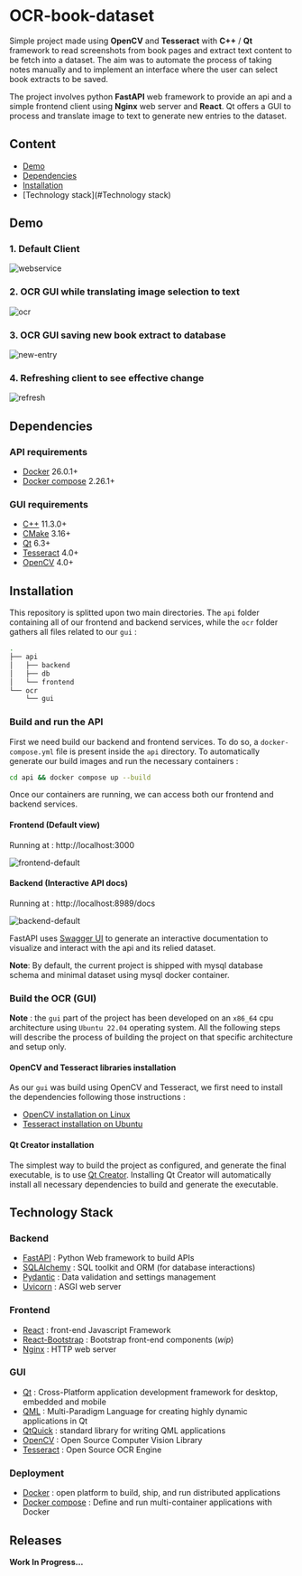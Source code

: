 # OCR-book-dataset

Simple project made using **OpenCV** and **Tesseract** with **C++** / **Qt** framework to read screenshots from book pages and extract text content to be fetch into a dataset. The aim was to automate the process of taking notes manually and to implement an interface where the user can select book extracts to be saved.

The project involves python **FastAPI** web framework to provide an api and a simple frontend client using **Nginx** web server and **React**. Qt offers a GUI to process and translate image to text to generate new entries to the dataset.



## Content 

- [Demo](#Demo)
- [Dependencies](#Dependencies)
- [Installation](#Installation)
- [Technology stack](#Technology stack)



## Demo

### 1. Default Client 

![webservice](img/webservice.gif)

### 2. OCR GUI while translating image selection to text

![ocr](img/ocr.gif)

### 3. OCR GUI saving new book extract to database

![new-entry](img/new-entry.gif)

### 4. Refreshing client to see effective change

![refresh](img/refresh.gif)



## Dependencies

### API requirements

- [Docker](https://www.docker.com/) 26.0.1+
- [Docker compose](https://docs.docker.com/compose/) 2.26.1+

### GUI requirements

- [C++](https://gcc.gnu.org/) 11.3.0+ 
- [CMake](https://cmake.org/) 3.16+
- [Qt](https://www.qt.io/) 6.3+
- [Tesseract](https://tesseract-ocr.github.io/) 4.0+
- [OpenCV](https://opencv.org/) 4.0+



## Installation

This repository is splitted upon two main directories. The `api` folder containing all of our frontend and backend services, while the `ocr` folder gathers all files related to our `gui` :

```bash
.
├── api
│   ├── backend
│   ├── db
│   └── frontend
└── ocr
    └── gui

```

### Build and run the API

First we need build our backend and frontend services. To do so, a `docker-compose.yml` file is present inside the `api` directory. To automatically generate our build images and run the necessary containers  : 

```bash
cd api && docker compose up --build
```

Once our containers are running, we can access both our frontend and backend services.

#### Frontend (Default view)

Running at : http://localhost:3000

![frontend-default](img/frontend-default.png)

#### Backend (Interactive API docs)

Running at : http://localhost:8989/docs

![backend-default](img/backend-default.png)

FastAPI uses [Swagger UI](https://github.com/swagger-api/swagger-ui) to generate an interactive documentation to visualize and interact with the api and its relied dataset.

**Note**: By default, the current project is shipped with mysql database schema and minimal dataset using  mysql docker container.

### Build the OCR (GUI) 

**Note** : the `gui` part of the project has been developed on an `x86_64` cpu architecture using `Ubuntu 22.04` operating system. All the following steps will describe the process of building the project on that specific architecture and setup only.

#### OpenCV and Tesseract libraries installation

As our `gui` was build using OpenCV and Tesseract, we first need to install the dependencies following those instructions :

- [OpenCV installation on Linux](https://docs.opencv.org/4.x/d7/d9f/tutorial_linux_install.html)
- [Tesseract installation on Ubuntu](https://tesseract-ocr.github.io/tessdoc/Installation.html#ubuntu)

#### Qt Creator installation

The simplest way to build the project as configured, and generate the final executable, is to use [Qt Creator](https://www.qt.io/product/development-tools). Installing Qt Creator will automatically install all necessary dependencies to build and generate the executable.



## Technology Stack

### Backend

- [FastAPI](https://fastapi.tiangolo.com/) : Python Web framework to build APIs
- [SQLAlchemy](https://www.sqlalchemy.org/) : SQL toolkit and ORM (for database interactions)
- [Pydantic](https://docs.pydantic.dev/1.10/) : Data validation and settings management
- [Uvicorn](https://www.uvicorn.org/) : ASGI web server

### Frontend

- [React](https://react.dev/) : front-end Javascript Framework
- [React-Bootstrap](https://react-bootstrap.github.io/) : Bootstrap front-end components (*wip*)
- [Nginx](https://nginx.org/en/) : HTTP web server

### GUI

- [Qt](https://www.qt.io/) : Cross-Platform application development framework for desktop, embedded and mobile
- [QML](https://doc.qt.io/qt-6/qmlreference.html) : Multi-Paradigm Language for creating highly dynamic applications in Qt
- [QtQuick](https://doc.qt.io/qt-6/qtquick-index.html) : standard library for writing QML applications
- [OpenCV](https://github.com/opencv/opencv) : Open Source Computer Vision Library
- [Tesseract](https://github.com/tesseract-ocr/tesseract) : Open Source OCR Engine

### Deployment

- [Docker](https://www.docker.com/) : open platform to build, ship, and run distributed applications
- [Docker compose](https://github.com/docker/compose/) : Define and run multi-container applications with Docker



## Releases

**Work In Progress...**



